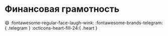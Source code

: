 # Финансовая грамотность


:smile: :fontawesome-regular-face-laugh-wink: :fontawesome-brands-telegram:{ .telegram } :octicons-heart-fill-24:{ .heart }
